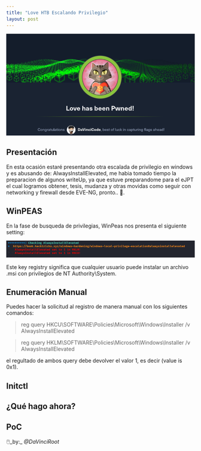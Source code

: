 ```yaml
---
title: "Love HTB Escalando Privilegio"
layout: post
---
```

![Love HTB](/assets/images/love.png)

<h2>Presentación</h2>
En esta ocasión estaré presentando otra escalada de privilegio en windows y es abusando de: AlwaysInstallElevated, me habia tomado tiempo la preparacion de algunos writeUp, ya que estuve preparandome para el eJPT el cual logramos obtener, tesis, mudanza y otras movidas como seguir con networking y firewall desde EVE-NG, pronto..  🤯.

<h2>WinPEAS</h2>
En la fase de busqueda de privilegias, WinPeas nos presenta el siguiente setting:

![Love HTB Escalando Privilegio ](/assets/images/love-1.png)

Este key registry significa que cualquier usuario puede instalar un archivo .msi con privilegios de NT Authority\System.

<h2>Enumeración Manual</h2>

Puedes hacer la solicitud al registro de manera manual con los siguientes comandos:

> reg query HKCU\SOFTWARE\Policies\Microsoft\Windows\Installer /v AlwaysInstallElevated

> reg query HKLM\SOFTWARE\Policies\Microsoft\Windows\Installer /v AlwaysInstallElevated

el regultado de ambos query debe devolver el valor 1, es decir (value is 0x1).



<h2>Initctl</h2>




<h2> ¿Qué hago ahora? </h2>
 




<h2>PoC</h2>





🖱️_by:_ *@DaVinciRoot*
